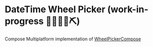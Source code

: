 # DateTime Wheel Picker (work-in-progress 👷🔧️👷‍♀️⛏)
Compose Multiplatform implementation of [WheelPickerCompose](https://github.com/commandiron/WheelPickerCompose)
